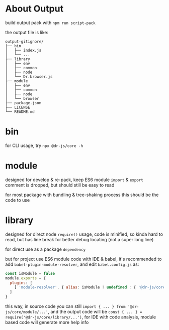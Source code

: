 # About Output

build output pack with `npm run script-pack`

the output file is like:
```
output-gitignore/
├── bin
│   ├── index.js
│   └── ...
├── library
│   ├── env
│   ├── common
│   ├── node
│   └── Dr.browser.js
├── module
│   ├── env
│   ├── common
│   ├── node
│   └── browser
├── package.json
├── LICENSE
└── README.md
```

# bin

for CLI usage, try `npx @dr-js/core -h`


# module

designed for develop & re-pack, keep ES6 module `import` & `export`
comment is dropped, but should still be easy to read

for most package with bundling & tree-shaking process
this should be the code to use


# library

designed for direct node `require()` usage, 
code is minified, so kinda hard to read,
but has line break for better debug locating (not a super long line)

for direct use as a package `dependency`

but for project use ES6 module code with IDE & babel,
it's recommended to add `babel-plugin-module-resolver`,
and edit `babel.config.js` as:
```js
const isModule = false
module.exports = {
  plugins: [
    [ 'module-resolver', { alias: isModule ? undefined : { '@dr-js/core/module/(.+)': '@dr-js/core/library/' } } ]
  ]
}
```
this way,
in source code you can still `import { ... } from '@dr-js/core/module/...'`,
and the output code will be `const { ... } = require('@dr-js/core/library/...')`,
for IDE with code analysis, module based code will generate more help info
